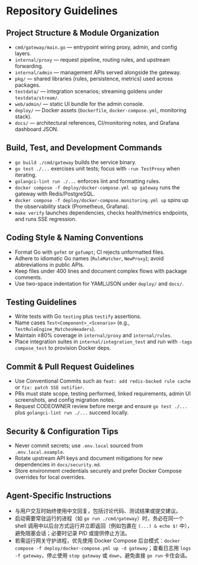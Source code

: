 # Repository Guidelines

## Project Structure & Module Organization
- `cmd/gateway/main.go` — entrypoint wiring proxy, admin, and config layers.
- `internal/proxy` — request pipeline, routing rules, and upstream forwarding.
- `internal/admin` — management APIs served alongside the gateway.
- `pkg/` — shared libraries (rules, persistence, metrics) used across packages.
- `testdata/` — integration scenarios; streaming goldens under `testdata/stream/`.
- `web/admin/` — static UI bundle for the admin console.
- `deploy/` — Docker assets (`Dockerfile`, `docker-compose.yml`, monitoring stack).
- `docs/` — architectural references, CI/monitoring notes, and Grafana dashboard JSON.

## Build, Test, and Development Commands
- `go build ./cmd/gateway` builds the service binary.
- `go test ./...` exercises unit tests; focus with `-run TestProxy` when iterating.
- `golangci-lint run ./...` enforces lint and formatting rules.
- `docker compose -f deploy/docker-compose.yml up gateway` runs the gateway with Redis/PostgreSQL.
- `docker compose -f deploy/docker-compose.monitoring.yml up` spins up the observability stack (Prometheus, Grafana).
- `make verify` launches dependencies, checks health/metrics endpoints, and runs SSE regression.

## Coding Style & Naming Conventions
- Format Go with `gofmt` or `gofumpt`; CI rejects unformatted files.
- Adhere to idiomatic Go names (`RuleMatcher`, `NewProxy`); avoid abbreviations in public APIs.
- Keep files under 400 lines and document complex flows with package comments.
- Use two-space indentation for YAML/JSON under `deploy/` and `docs/`.

## Testing Guidelines
- Write tests with Go `testing` plus `testify` assertions.
- Name cases `Test<Component>_<Scenario>` (e.g., `TestRuleEngine_MatchesHeaders`).
- Maintain ≥80% coverage in `internal/proxy` and `internal/rules`.
- Place integration suites in `internal/integration_test` and run with `-tags compose_test` to provision Docker deps.

## Commit & Pull Request Guidelines
- Use Conventional Commits such as `feat: add redis-backed rule cache` or `fix: patch SSE notifier`.
- PRs must state scope, testing performed, linked requirements, admin UI screenshots, and config migration notes.
- Request CODEOWNER review before merge and ensure `go test ./...` plus `golangci-lint run ./...` succeed locally.

## Security & Configuration Tips
- Never commit secrets; use `.env.local` sourced from `.env.local.example`.
- Rotate upstream API keys and document mitigations for new dependencies in `docs/security.md`.
- Store environment credentials securely and prefer Docker Compose overrides for local overrides.

## Agent-Specific Instructions
- 与用户交互时始终使用中文回复，包括讨论代码、测试结果或提交建议。
- 启动需要常驻运行的进程（如 `go run ./cmd/gateway`）时，务必在同一个 shell 调用中以后台方式运行并立即返回（例如包裹在 `(...) & echo $!` 中），避免阻塞会话；必要时记录 PID 或提供停止方法。
- 若需运行网关守护进程，优先使用 Docker Compose 后台模式：`docker compose -f deploy/docker-compose.yml up -d gateway`；查看日志用 `logs -f gateway`，停止使用 `stop gateway` 或 `down`，避免直接 `go run` 卡住会话。
